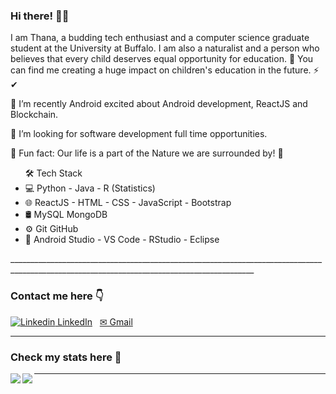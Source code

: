 ### Hi there! 🙋‍♀️
I am Thana, a budding tech enthusiast and a computer science graduate student at the University at Buffalo.
I am also a naturalist and a person who believes that every child deserves equal opportunity for education. 🎈
You can find me creating a huge impact on children's education in the future. ⚡ ✔


🌱 I’m recently  Android excited about Android development, ReactJS and Blockchain.

👯 I’m looking for software development full time opportunities.

🎀 Fun fact: Our life is a part of the Nature we are surrounded by! 💚

<ul>
🛠  Tech Stack


<li>
💻   Python - Java - R (Statistics)
</li>
<li>
🌐   ReactJS - HTML - CSS - JavaScript - Bootstrap
</li>
<li>
🛢   MySQL MongoDB
</li>
<li>
⚙️   Git GitHub
</li>
<li>
🔧   Android Studio - VS Code - RStudio - Eclipse
 </li>
</ul>
___________________________________________________________________________________________________________________________________________

### Contact me here 👇
[![Linkedin](https://i.stack.imgur.com/gVE0j.png) LinkedIn](https://www.linkedin.com/public-profile/settings?trk=d_flagship3_profile_self_view_public_profile&lipi=urn%3Ali%3Apage%3Ad_flagship3_profile_self_edit_contact_info%3Bi3LC7lw5TemYOdFA7TxWLQ%3D%3D)
&nbsp;
<a href="mailto: thanashreej@gmail.com">✉ Gmail</a>
____________________________________________________________________________________________________________________________________________________

### Check my stats here 👑
<a href="https://github.com/thanashr/github-readme-stats">
  <img align="left" src="https://github-readme-stats.vercel.app/api/?username=thanashr&show_icons=true&theme=material-palenight&repo=github-readme-stats" />
</a>
<a href="https://github.com/thanashr/convoychat">
  <img align="left" src="https://github-readme-stats.vercel.app/api/top-langs/?username=thanashr&show_icons=true&theme=material-palenight&repo=convoychat" />
</a>

___________________________________________________________________________________________________________________________________________________________


